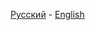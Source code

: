 [Русский](https://github.com/driversline/docs/blob/main/neovim/docs/Russian.md) - [English](https://github.com/driversline/docs/blob/main/neovim/docs/English.md)
